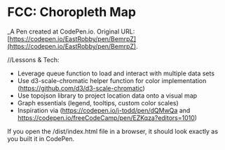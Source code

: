 # FCC: Choropleth Map
 _A Pen created at CodePen.io. Original URL: [https://codepen.io/EastRobby/pen/BemrpZ](https://codepen.io/EastRobby/pen/BemrpZ).

 //Lessons & Tech:
- Leverage queue function to load and interact with multiple data sets
- Use d3-scale-chromatic helper function for color implementation (https://github.com/d3/d3-scale-chromatic)
- Use topojson library to project location data onto a visual map
- Graph essentials (legend, tooltips, custom color scales)
- Inspiration via (https://codepen.io/j-todd/pen/dQMwQa and https://codepen.io/freeCodeCamp/pen/EZKqza?editors=1010)

If you open the /dist/index.html file in a browser, it should look exactly as you built it in CodePen.
